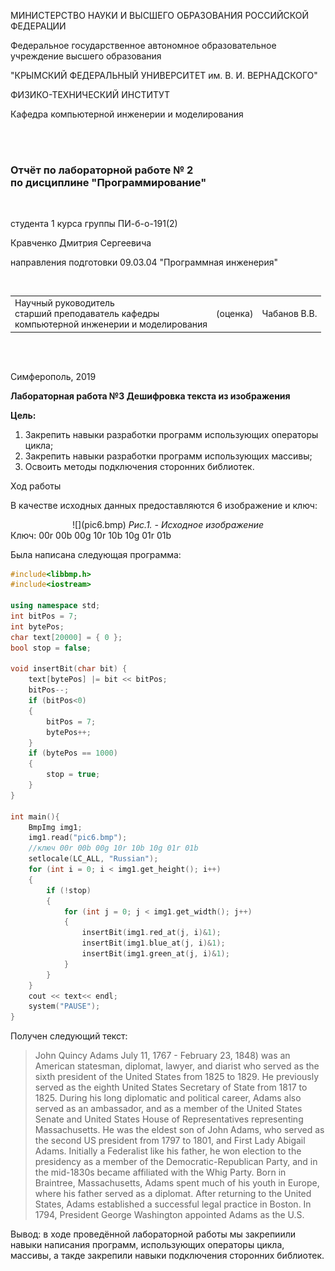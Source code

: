 
МИНИСТЕРСТВО НАУКИ  И ВЫСШЕГО ОБРАЗОВАНИЯ РОССИЙСКОЙ ФЕДЕРАЦИИ  

Федеральное государственное автономное образовательное учреждение высшего образования

"КРЫМСКИЙ ФЕДЕРАЛЬНЫЙ УНИВЕРСИТЕТ им. В. И. ВЕРНАДСКОГО"

ФИЗИКО-ТЕХНИЧЕСКИЙ ИНСТИТУТ  

Кафедра компьютерной инженерии и моделирования

<br/><br/>

### Отчёт по лабораторной работе № 2<br/> по дисциплине "Программирование"

<br/>

студента 1 курса группы ПИ-б-о-191(2)  

Кравченко Дмитрия Сергеевича  

направления подготовки 09.03.04 "Программная инженерия"  

<br/>


<table>

<tr><td>Научный руководитель<br/> старший преподаватель кафедры<br/> компьютерной инженерии и моделирования</td>

<td>(оценка)</td>

<td>Чабанов В.В.</td>

</tr>

</table>

<br/><br/>

Симферополь, 2019






**Лабораторная работа №3
Дешифровка текста из изображения**

**Цель:**

1. Закрепить навыки разработки программ использующих операторы цикла;
1. Закрепить навыки разработки программ использующих массивы;
1. Освоить методы подключения сторонних библиотек.

Ход работы

В качестве исходных данных предоставляются 6 изображение и ключ:
<center>![](pic6.bmp)
<i>Рис.1. - Исходное изображение</i></center>
Ключ: 00r 00b 00g 10r 10b 10g 01r 01b

Была написана следующая программа:

```c++
#include<libbmp.h>
#include<iostream>

using namespace std;
int bitPos = 7;
int bytePos;
char text[20000] = { 0 };
bool stop = false;

void insertBit(char bit) {
	text[bytePos] |= bit << bitPos;
	bitPos--;
	if (bitPos<0)
	{
		bitPos = 7;
		bytePos++;
	}
	if (bytePos == 1000)
	{
		stop = true;
	}
}

int main(){
	BmpImg img1;
	img1.read("pic6.bmp");
	//ключ 00r 00b 00g 10r 10b 10g 01r 01b
	setlocale(LC_ALL, "Russian");
	for (int i = 0; i < img1.get_height(); i++)
	{
		if (!stop)
		{
			for (int j = 0; j < img1.get_width(); j++) 
			{
				insertBit(img1.red_at(j, i)&1);
				insertBit(img1.blue_at(j, i)&1);
				insertBit(img1.green_at(j, i)&1);
			}
		}
	}
	cout << text<< endl;
	system("PAUSE");
}
```

Получен следующий текст:

> John Quincy Adams July 11, 1767 - February 23, 1848) was an American statesman, diplomat, lawyer, and diarist who served as the sixth president of the United States from 1825 to 1829. He previously served as the eighth United States Secretary of State from 1817 to 1825. During his long diplomatic and political career, Adams also served as an ambassador, and as a member of the United States Senate and United States House of Representatives representing Massachusetts. He was the eldest son of John Adams, who served as the second US president from 1797 to 1801, and First Lady Abigail Adams. Initially a Federalist like his father, he won election to the presidency as a member of the Democratic-Republican Party, and in the mid-1830s became affiliated with the Whig Party.
Born in Braintree, Massachusetts, Adams spent much of his youth in Europe, where his father served as a diplomat. After returning to the United States, Adams established a successful legal practice in Boston. In 1794, President George Washington appointed
Adams as the U.S.

Вывод: в ходе проведённой лабораторной работы мы закрепиили навыки написания программ, использующих операторы цикла, массивы, а такде закрепили навыки подключения сторонних библиотек.